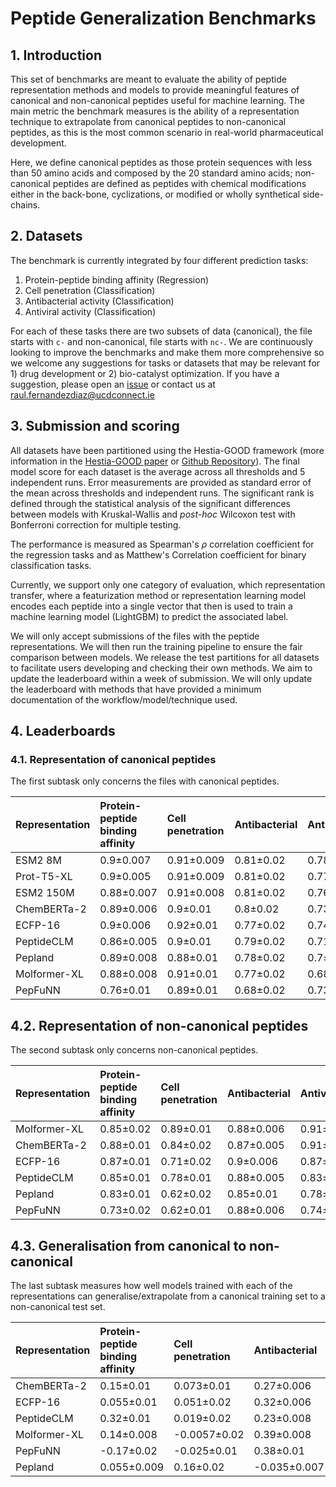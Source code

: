 # Peptide Generalization Benchmarks

## 1. Introduction

This set of benchmarks are meant to evaluate the  ability of peptide representation methods and models to provide meaningful features of canonical and non-canonical peptides useful for machine learning. The main metric the benchmark measures is the ability of a representation technique to extrapolate from canonical peptides to non-canonical peptides, as this is the most common scenario in real-world pharmaceutical development.

Here, we define canonical peptides as those protein sequences with less than 50 amino acids and composed by the 20 standard amino acids; non-canonical peptides are defined as peptides with chemical modifications either in the back-bone, cyclizations, or modified or wholly synthetical side-chains.


## 2. Datasets

The benchmark is currently integrated by four different prediction tasks:

1. Protein-peptide binding affinity (Regression)
2. Cell penetration (Classification)
3. Antibacterial activity (Classification)
4. Antiviral activity (Classification)

For each of these tasks there are two subsets of data (canonical), the file starts with `c-` and non-canonical, file starts with `nc-`. We are continuously looking to improve the benchmarks and make them more comprehensive so we welcome any suggestions for tasks or datasets that may be relevant for 1) drug development or 2) bio-catalyst optimization. If you have a suggestion, please open an [issue](https://github.com/IBM/PeptideGeneralizationBenchmarks/issues) or contact us at [raul.fernandezdiaz@ucdconnect.ie](mailto:raul.fernandezdiaz@ucdconnect.ie)

## 3. Submission and scoring

All datasets have been partitioned using the Hestia-GOOD framework (more information in the [Hestia-GOOD paper](https://openreview.net/pdf?id=qFZnAC4GHR) or [Github Repository](https://github.com/IBM/Hestia-GOOD)). The final model score for each dataset is the average across all thresholds and 5 independent runs. Error measurements are provided as standard error of the mean across thresholds and independent runs. The significant rank is defined through the statistical analysis of the significant differences between models with Kruskal-Wallis and *post-hoc* Wilcoxon test with Bonferroni correction for multiple testing.

The performance is measured as Spearman's $\rho$ correlation coefficient for the regression tasks and as Matthew's Correlation coefficient for binary classification tasks. 

Currently, we support only one category of evaluation, which representation transfer, where a featurization method or representation learning model encodes each peptide into a single vector that then is used to train a machine learning model (LightGBM) to predict the associated label.

We will only accept submissions of the files with the peptide representations. We will then run the training pipeline to ensure the fair comparison between models. We release the test partitions for all datasets to facilitate users developing and checking their own methods. We aim to update the leaderboard within a week of submission. We will only update the leaderboard with methods that have provided a minimum documentation of the workflow/model/technique used.

## 4. Leaderboards

### 4.1. Representation of canonical peptides

The first subtask only concerns the files with canonical peptides.

| Representation   | Protein-peptide binding affinity   | Cell penetration   | Antibacterial   | Antiviral   | Average   | Significant rank |
|:-----------------|:-----------------------------------|:-------------------|:----------------|:------------|:----------| --- | 
| ESM2 8M          | 0.9±0.007                          | 0.91±0.009         | 0.81±0.02       | 0.78±0.01   | 0.85±0.01 | **-1-** |
| Prot-T5-XL       | 0.9±0.005                          | 0.91±0.009         | 0.81±0.02       | 0.77±0.01   | 0.85±0.01 | **-1-** |
| ESM2 150M        | 0.88±0.007                         | 0.91±0.008         | 0.81±0.02       | 0.76±0.01   | 0.84±0.01 | **-1-** |
| ChemBERTa-2      | 0.89±0.006                         | 0.9±0.01           | 0.8±0.02        | 0.73±0.01   | 0.83±0.01 | 2 |
| ECFP-16          | 0.9±0.006                          | 0.92±0.01          | 0.77±0.02       | 0.74±0.01   | 0.83±0.01 | 2 |
| PeptideCLM       | 0.86±0.005                         | 0.9±0.01           | 0.79±0.02       | 0.71±0.01   | 0.81±0.01 | 3 |
| Pepland          | 0.89±0.008                         | 0.88±0.01          | 0.78±0.02       | 0.7±0.01    | 0.81±0.01 | 3 |
| Molformer-XL     | 0.88±0.008                         | 0.91±0.01          | 0.77±0.02       | 0.68±0.02   | 0.81±0.01 | 3 |
| PepFuNN          | 0.76±0.01                          | 0.89±0.01          | 0.68±0.02       | 0.73±0.01   | 0.77±0.01 | 4 |


## 4.2. Representation of non-canonical peptides

The second subtask only concerns non-canonical peptides.

| Representation   | Protein-peptide binding affinity   | Cell penetration   | Antibacterial   | Antiviral   | Average   | Significant rank |
|:-----------------|:-----------------------------------|:-------------------|:----------------|:------------|:----------| --- |
| Molformer-XL     | 0.85±0.02                          | 0.89±0.01          | 0.88±0.006      | 0.91±0.01   | 0.88±0.01 | **-1-** |
| ChemBERTa-2      | 0.88±0.01                          | 0.84±0.02          | 0.87±0.005      | 0.91±0.01   | 0.87±0.01 |  **-1-** |
| ECFP-16          | 0.87±0.01                          | 0.71±0.02          | 0.9±0.006       | 0.87±0.01   | 0.84±0.01 | 2 |
| PeptideCLM       | 0.85±0.01                          | 0.78±0.01          | 0.88±0.005      | 0.83±0.02   | 0.83±0.01 | 2 |
| Pepland          | 0.83±0.01                          | 0.62±0.02          | 0.85±0.01       | 0.78±0.01   | 0.77±0.01 | 3 |
| PepFuNN          | 0.73±0.02                          | 0.62±0.01          | 0.88±0.006      | 0.74±0.02   | 0.74±0.01 | 4 |


## 4.3. Generalisation from canonical to non-canonical

The last subtask measures how well models trained with each of the representations can generalise/extrapolate from a canonical training set to a non-canonical test set.

| Representation   | Protein-peptide binding affinity   | Cell penetration   | Antibacterial   | Antiviral   | Average   | Significant rank |
|:-----------------|:-----------------------------------|:-------------------|:----------------|:------------|:----------| --- |
| ChemBERTa-2      | 0.15±0.01                          | 0.073±0.01         | 0.27±0.006      | 0.38±0.02   | 0.22±0.01 | **-1-** |
| ECFP-16          | 0.055±0.01                         | 0.051±0.02         | 0.32±0.006      | 0.35±0.02   | 0.19±0.01 | **-1-** |
| PeptideCLM       | 0.32±0.01                          | 0.019±0.02         | 0.23±0.008      | 0.16±0.01   | 0.18±0.01 |  2 |
| Molformer-XL     | 0.14±0.008                         | -0.0057±0.02       | 0.39±0.008      | 0.11±0.01   | 0.16±0.01 | 2 |
| PepFuNN          | -0.17±0.02                         | -0.025±0.01        | 0.38±0.01       | 0.29±0.01   | 0.12±0.01 | 2 |
| Pepland          | 0.055±0.009                        | 0.16±0.02          | -0.035±0.007    | 0.15±0.02   | 0.08±0.01 | 3 |
